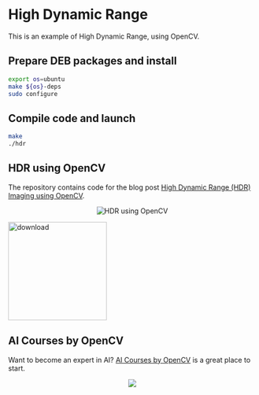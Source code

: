 # High Dynamic Range

This is an example of High Dynamic Range, using OpenCV.

## Prepare DEB packages and install

```bash
export os=ubuntu
make ${os}-deps
sudo configure
```

## Compile code and launch

```bash
make
./hdr
```

## HDR using OpenCV

The repository contains code for the blog post [High Dynamic Range (HDR) Imaging using OpenCV](https://www.learnopencv.com/high-dynamic-range-hdr-imaging-using-opencv-cpp-python).

<p align="center"><img src="https://learnopencv.com/wp-content/uploads/2017/10/hdr-image-sequence.jpg" alt="HDR using OpenCV"></p>

[<img src="https://learnopencv.com/wp-content/uploads/2022/07/download-button-e1657285155454.png" alt="download" width="200">](https://www.dropbox.com/scl/fo/e40svgflr8acy6owfaupt/h?dl=1&rlkey=o2bzio2kfsrtqh5ikdenh4wrd)

## AI Courses by OpenCV

Want to become an expert in AI? [AI Courses by OpenCV](https://opencv.org/courses/) is a great place to start. 

<a href="https://opencv.org/courses/">
<p align="center"> 
<img src="https://learnopencv.com/wp-content/uploads/2023/01/AI-Courses-By-OpenCV-Github.png">
</p>
</a>
